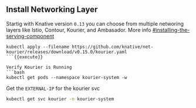 ## Install Networking Layer

Startig with Knative version `0.13` you can choose from multiple networing layers like Istio, Contour, Kourier, and Ambasador.
More info [#installing-the-serving-component](https://knative.dev/docs/install/any-kubernetes-cluster/#installing-the-serving-component)

```
kubectl apply --filename https://github.com/knative/net-kourier/releases/download/v0.15.0/kourier.yaml
```{{execute}}

Verify Kourier is Running
```bash
kubectl get pods --namespace kourier-system -w
```

Get the `EXTERNAL-IP` for the kourier svc
```bash
kubectl get svc kourier -n kourier-system
```
